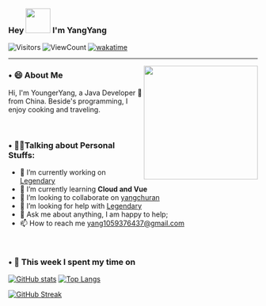 ### Hey <img src="https://media.giphy.com/media/mGcNjsfWAjY5AEZNw6/giphy.gif" width="50"> I'm YangYang

![Visitors](https://api.visitorbadge.io/api/visitors?path=https%3A%2F%2Fgithub.com%2FYoungerYang-Y&countColor=%2337d67a&style=plastic) <img alt="ViewCount" src="https://views.whatilearened.today/views/github/YoungerYang-Y/YoungerYang-Y.svg" />
[![wakatime](https://wakatime.com/badge/user/40f6219f-819d-4010-85f9-faa6fab27209.svg)](https://wakatime.com/@40f6219f-819d-4010-85f9-faa6fab27209)

<hr>

<img align='right' src="https://media.giphy.com/media/M9gbBd9nbDrOTu1Mqx/giphy.gif" width="230">

### **• 😄 About Me**

Hi, I'm YoungerYang, a Java Developer 🚀 from China. Beside's programming, I enjoy cooking and traveling.

<br />

### **• 🙋‍♂️Talking about Personal Stuffs:**

- 🔭 I’m currently working on [Legendary](https://github.com/YoungerYang-Y/Legendary)
- 🌱 I’m currently learning **Cloud and Vue**
- 👯 I’m looking to collaborate on [yangchuran](https://github.com/YoungerYang-Y/yangchuran)
- 🤝 I’m looking for help with [Legendary](https://github.com/YoungerYang-Y/Legendary)
- 💬 Ask me about anything, I am happy to help;
- 📫 How to reach me yang1059376437@gmail.com

<br />

### • 🔭 **This week I spent my time on**

[![GitHub stats](https://github-readme-stats.vercel.app/api?username=YoungerYang-Y&show_icons=true&hide_border=true&line_height=20)](https://github.com/anuraghazra/github-readme-stats)
[![Top Langs](https://github-readme-stats.vercel.app/api/top-langs/?username=YoungerYang-Y&hide_border=true&layout=compact)](https://github.com/anuraghazra/github-readme-stats)

[![GitHub Streak](https://streak-stats.demolab.com?user=YoungerYang-Y&hide_border=true&mode=weekly&card_width=995)](https://git.io/streak-stats)
